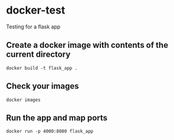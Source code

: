 # docker-test
Testing for a flask app

## Create a docker image with contents of the current directory
`docker build -t flask_app .`

## Check your images
`docker images`

## Run the app and map ports
`docker run -p 4000:8080 flask_app`
